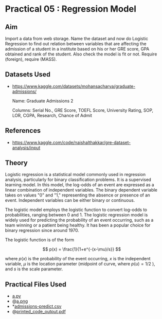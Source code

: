 # Practical 05 : Regression Model

## Aim

Import a data from web storage. Name the dataset and now do Logistic Regression to find out relation between variables that are affecting the admission of a student in a institute based on his or her GRE score, GPA obtained and rank of the student. Also check the model is fit or not. Require (foreign), require (MASS).

## Datasets Used

- <https://www.kaggle.com/datasets/mohansacharya/graduate-admissions/>

    Name: Graduate Admissions 2

    Columns: Serial No., GRE Score, TOEFL Score, University Rating, SOP, LOR, CGPA, Research, Chance of Admit

## References

- <https://www.kaggle.com/code/naishalthakkar/gre-dataset-analysis/input>

## Theory

Logistic regression is a statistical model commonly used in regression analysis, particularly for binary classification problems. It is a supervised learning model. In this model, the log-odds of an event are expressed as a linear combination of independent variables. The binary dependent variable takes on values "0" and "1," representing the absence or presence of an event. Independent variables can be either binary or continuous.

The logistic model employs the logistic function to convert log-odds to probabilities, ranging between 0 and 1. The logistic regression model is widely used for predicting the probability of an event occurring, such as a team winning or a patient being healthy. It has been a popular choice for binary regression since around 1970.

The logistic function is of the form

$$ p(x) = \frac{1}{1+e^{-(x-\mu)/s}} $$

where $p(x)$ is the probability of the event occurring, $x$ is the independent variable, $\mu$ is the location parameter (midpoint of curve, where $p(u) = 1/2$ ), and $s$ is the scale parameter.

## Practical Files Used

- [a.py](./a.py)
- @[a.png](./a.png)
- *[admissions-predict.csv](./admissions-predict.csv)
- @[printed_code_output.pdf](./printed_code_output.pdf)